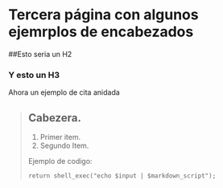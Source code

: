 # Tercera página con algunos ejemrplos de encabezados

##Esto seria un H2
### Y esto un H3

Ahora un ejemplo de cita anidada

> ## Cabezera.
> 
> 1.   Primer item.
> 2.   Segundo Item.
> 
> Ejemplo de codigo:
> 
>     return shell_exec("echo $input | $markdown_script");
